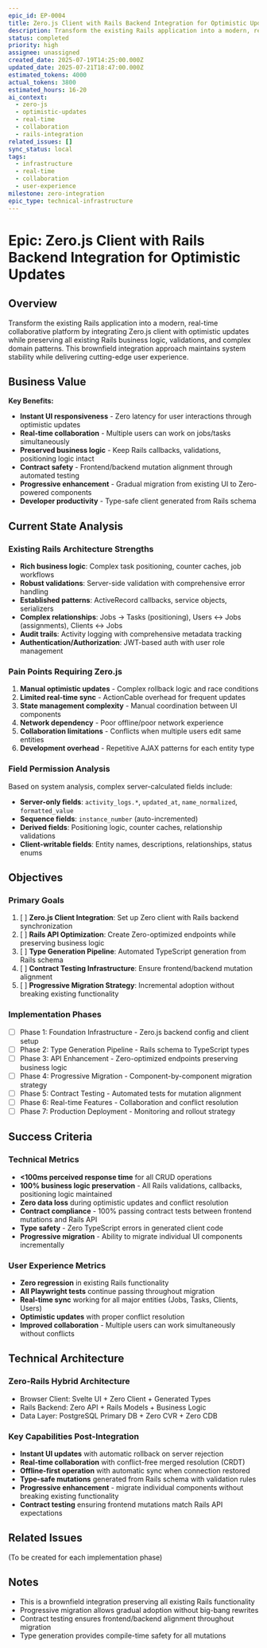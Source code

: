 ```yaml
---
epic_id: EP-0004
title: Zero.js Client with Rails Backend Integration for Optimistic Updates
description: Transform the existing Rails application into a modern, real-time collaborative platform by integrating Zero.js client with optimistic updates while preserving all existing Rails business logic, validations, and complex domain patterns
status: completed
priority: high
assignee: unassigned
created_date: 2025-07-19T14:25:00.000Z
updated_date: 2025-07-21T18:47:00.000Z
estimated_tokens: 4000
actual_tokens: 3800
estimated_hours: 16-20
ai_context:
  - zero-js
  - optimistic-updates
  - real-time
  - collaboration
  - rails-integration
related_issues: []
sync_status: local
tags:
  - infrastructure
  - real-time
  - collaboration
  - user-experience
milestone: zero-integration
epic_type: technical-infrastructure
---
```


# Epic: Zero.js Client with Rails Backend Integration for Optimistic Updates

## Overview
Transform the existing Rails application into a modern, real-time collaborative platform by integrating Zero.js client with optimistic updates while preserving all existing Rails business logic, validations, and complex domain patterns. This brownfield integration approach maintains system stability while delivering cutting-edge user experience.

## Business Value

**Key Benefits:**
- **Instant UI responsiveness** - Zero latency for user interactions through optimistic updates
- **Real-time collaboration** - Multiple users can work on jobs/tasks simultaneously
- **Preserved business logic** - Keep Rails callbacks, validations, positioning logic intact
- **Contract safety** - Frontend/backend mutation alignment through automated testing
- **Progressive enhancement** - Gradual migration from existing UI to Zero-powered components
- **Developer productivity** - Type-safe client generated from Rails schema

## Current State Analysis

### Existing Rails Architecture Strengths
- **Rich business logic**: Complex task positioning, counter caches, job workflows
- **Robust validations**: Server-side validation with comprehensive error handling
- **Established patterns**: ActiveRecord callbacks, service objects, serializers
- **Complex relationships**: Jobs → Tasks (positioning), Users ↔ Jobs (assignments), Clients ↔ Jobs
- **Audit trails**: Activity logging with comprehensive metadata tracking
- **Authentication/Authorization**: JWT-based auth with user role management

### Pain Points Requiring Zero.js
1. **Manual optimistic updates** - Complex rollback logic and race conditions
2. **Limited real-time sync** - ActionCable overhead for frequent updates
3. **State management complexity** - Manual coordination between UI components
4. **Network dependency** - Poor offline/poor network experience
5. **Collaboration limitations** - Conflicts when multiple users edit same entities
6. **Development overhead** - Repetitive AJAX patterns for each entity type

### Field Permission Analysis
Based on system analysis, complex server-calculated fields include:
- **Server-only fields**: `activity_logs.*`, `updated_at`, `name_normalized`, `formatted_value`
- **Sequence fields**: `instance_number` (auto-incremented)
- **Derived fields**: Positioning logic, counter caches, relationship validations
- **Client-writable fields**: Entity names, descriptions, relationships, status enums

## Objectives

### Primary Goals
1. [ ] **Zero.js Client Integration**: Set up Zero client with Rails backend synchronization
2. [ ] **Rails API Optimization**: Create Zero-optimized endpoints while preserving business logic
3. [ ] **Type Generation Pipeline**: Automated TypeScript generation from Rails schema
4. [ ] **Contract Testing Infrastructure**: Ensure frontend/backend mutation alignment
5. [ ] **Progressive Migration Strategy**: Incremental adoption without breaking existing functionality

### Implementation Phases
- [ ] Phase 1: Foundation Infrastructure - Zero.js backend config and client setup
- [ ] Phase 2: Type Generation Pipeline - Rails schema to TypeScript types
- [ ] Phase 3: API Enhancement - Zero-optimized endpoints preserving business logic
- [ ] Phase 4: Progressive Migration - Component-by-component migration strategy
- [ ] Phase 5: Contract Testing - Automated tests for mutation alignment
- [ ] Phase 6: Real-time Features - Collaboration and conflict resolution
- [ ] Phase 7: Production Deployment - Monitoring and rollout strategy

## Success Criteria

### Technical Metrics
- **<100ms perceived response time** for all CRUD operations
- **100% business logic preservation** - All Rails validations, callbacks, positioning logic maintained
- **Zero data loss** during optimistic updates and conflict resolution
- **Contract compliance** - 100% passing contract tests between frontend mutations and Rails API
- **Type safety** - Zero TypeScript errors in generated client code
- **Progressive migration** - Ability to migrate individual UI components incrementally

### User Experience Metrics
- **Zero regression** in existing Rails functionality
- **All Playwright tests** continue passing throughout migration
- **Real-time sync** working for all major entities (Jobs, Tasks, Clients, Users)
- **Optimistic updates** with proper conflict resolution
- **Improved collaboration** - Multiple users can work simultaneously without conflicts

## Technical Architecture

### Zero-Rails Hybrid Architecture
- Browser Client: Svelte UI + Zero Client + Generated Types
- Rails Backend: Zero API + Rails Models + Business Logic
- Data Layer: PostgreSQL Primary DB + Zero CVR + Zero CDB

### Key Capabilities Post-Integration
- **Instant UI updates** with automatic rollback on server rejection
- **Real-time collaboration** with conflict-free merged resolution (CRDT)
- **Offline-first operation** with automatic sync when connection restored
- **Type-safe mutations** generated from Rails schema with validation rules
- **Progressive enhancement** - migrate individual components without breaking existing functionality
- **Contract testing** ensuring frontend mutations match Rails API expectations

## Related Issues
(To be created for each implementation phase)

## Notes
- This is a brownfield integration preserving all existing Rails functionality
- Progressive migration allows gradual adoption without big-bang rewrites
- Contract testing ensures frontend/backend alignment throughout migration
- Type generation provides compile-time safety for all mutations